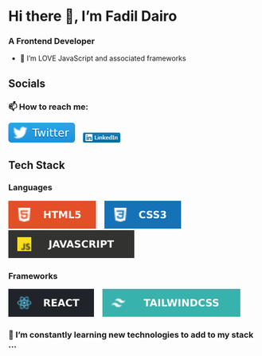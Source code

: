 #  Hi there 👋, I’m Fadil Dairo

### **A Frontend Developer**
- 👀 I’m LOVE JavaScript and associated frameworks

## **Socials**
### 📫 How to reach me:<br>
[![This is a Twitter image](/twitter.svg)](https://twitter.com/FadilDairo_)&nbsp; &nbsp;
[![This is a LinkedIn image](/linkedin.png)](https://www.linkedin.com/in/fadil-dairo-656328140/)

## **Tech Stack**

### Languages
![This is a HTML image](html.svg)&nbsp; &nbsp;
![This is a CSS3 image](css3.svg)&nbsp; &nbsp;
![This is a JavaScript image](javascript.svg)

### Frameworks
![This is a React image](react.svg)&nbsp; &nbsp;
![This is a Tailwindcss image](tailwindcss.svg)

### 🌱 I’m constantly learning new technologies to add to my stack ...




<!---
fadildairo/fadildairo is a ✨ special ✨ repository because its `README.md` (this file) appears on your GitHub profile.
You can click the Preview link to take a look at your changes.
--->
